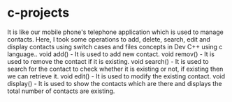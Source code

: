 # c-projects
It is like our mobile phone's telephone application which is used to manage contacts. Here, I took some operations to add, delete, search, edit and display contacts using switch cases and files concepts in Dev C++ using c language.. void add() - It is used to add new contact. void remov() - It is used to remove the contact if it is existing. void search() - It is used to search for the contact to check whether it is existing or not, if existing then we can retrieve it. void edit() - It is used to modify the existing contact. void display() - It is used to show the contacts which are there and displays the total number of contacts are existing.
